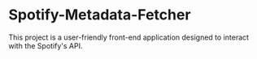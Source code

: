 # Spotify-Metadata-Fetcher
This project is a user-friendly front-end application designed to interact with the Spotify's API.
